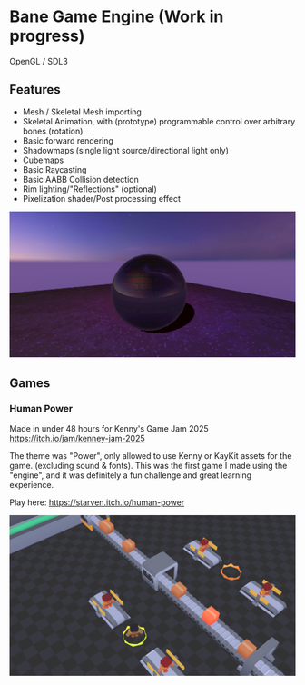 # Bane Game Engine (Work in progress)

OpenGL / SDL3

## Features
- Mesh / Skeletal Mesh importing
- Skeletal Animation, with (prototype) programmable control over arbitrary bones (rotation).
- Basic forward rendering
- Shadowmaps (single light source/directional light only)
- Cubemaps
- Basic Raycasting
- Basic AABB Collision detection
- Rim lighting/"Reflections" (optional)
- Pixelization shader/Post processing effect

![Preview Image 1](matsc.png)

## Games 

### Human Power
Made in under 48 hours for Kenny's Game Jam 2025
https://itch.io/jam/kenney-jam-2025

The theme was "Power", only allowed to use Kenny or KayKit assets for the game. (excluding sound & fonts).
This was the first game I made using the "engine", and it was definitely a fun challenge and great learning experience.

Play here: https://starven.itch.io/human-power 

![Human Power Screenshot](humanpowersc.png)
